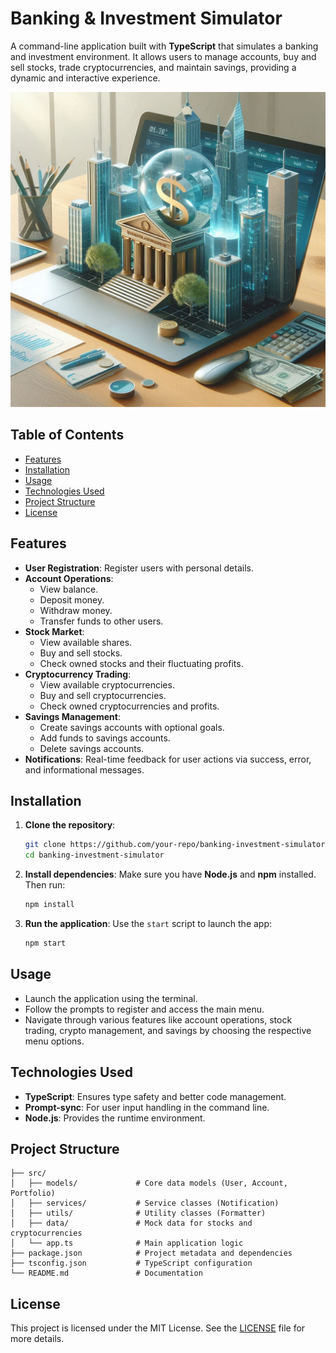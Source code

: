 # Banking & Investment Simulator

A command-line application built with **TypeScript** that simulates a banking and investment environment. It allows users to manage accounts, buy and sell stocks, trade cryptocurrencies, and maintain savings, providing a dynamic and interactive experience.

<img src="cover.png" alt="Cover">

## Table of Contents

- [Features](#features)
- [Installation](#installation)
- [Usage](#usage)
- [Technologies Used](#technologies-used)
- [Project Structure](#project-structure)
- [License](#license)

## Features

- **User Registration**: Register users with personal details.
- **Account Operations**:
  - View balance.
  - Deposit money.
  - Withdraw money.
  - Transfer funds to other users.
- **Stock Market**:
  - View available shares.
  - Buy and sell stocks.
  - Check owned stocks and their fluctuating profits.
- **Cryptocurrency Trading**:
  - View available cryptocurrencies.
  - Buy and sell cryptocurrencies.
  - Check owned cryptocurrencies and profits.
- **Savings Management**:
  - Create savings accounts with optional goals.
  - Add funds to savings accounts.
  - Delete savings accounts.
- **Notifications**: Real-time feedback for user actions via success, error, and informational messages.

## Installation

1. **Clone the repository**:

   ```bash
   git clone https://github.com/your-repo/banking-investment-simulator.git
   cd banking-investment-simulator
   ```

2. **Install dependencies**:
   Make sure you have **Node.js** and **npm** installed. Then run:

   ```bash
   npm install
   ```

3. **Run the application**:
   Use the `start` script to launch the app:
   ```bash
   npm start
   ```

## Usage

- Launch the application using the terminal.
- Follow the prompts to register and access the main menu.
- Navigate through various features like account operations, stock trading, crypto management, and savings by choosing the respective menu options.

## Technologies Used

- **TypeScript**: Ensures type safety and better code management.
- **Prompt-sync**: For user input handling in the command line.
- **Node.js**: Provides the runtime environment.

## Project Structure

```plaintext
├── src/
│   ├── models/             # Core data models (User, Account, Portfolio)
│   ├── services/           # Service classes (Notification)
│   ├── utils/              # Utility classes (Formatter)
│   ├── data/               # Mock data for stocks and cryptocurrencies
│   └── app.ts              # Main application logic
├── package.json            # Project metadata and dependencies
├── tsconfig.json           # TypeScript configuration
└── README.md               # Documentation
```

## License

This project is licensed under the MIT License. See the [LICENSE](LICENSE) file for more details.
